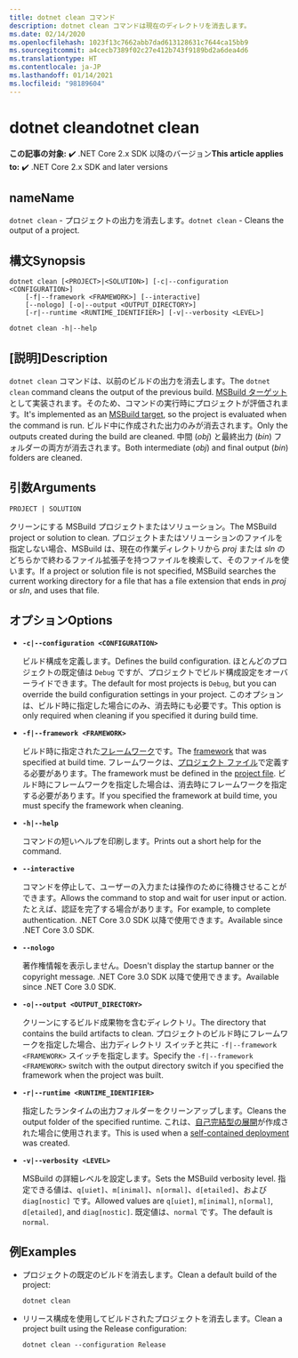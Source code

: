 ```yaml
---
title: dotnet clean コマンド
description: dotnet clean コマンドは現在のディレクトリを消去します。
ms.date: 02/14/2020
ms.openlocfilehash: 1023f13c7662abb7dad613128631c7644ca15bb9
ms.sourcegitcommit: a4cecb7389f02c27e412b743f9189bd2a6dea4d6
ms.translationtype: HT
ms.contentlocale: ja-JP
ms.lasthandoff: 01/14/2021
ms.locfileid: "98189604"
---
```

# <a name="dotnet-clean"></a><span data-ttu-id="a3f1d-103">dotnet clean</span><span class="sxs-lookup"><span data-stu-id="a3f1d-103">dotnet clean</span></span>

<span data-ttu-id="a3f1d-104">**この記事の対象:** ✔️ .NET Core 2.x SDK 以降のバージョン</span><span class="sxs-lookup"><span data-stu-id="a3f1d-104">**This article applies to:** ✔️ .NET Core 2.x SDK and later versions</span></span>

## <a name="name"></a><span data-ttu-id="a3f1d-105">name</span><span class="sxs-lookup"><span data-stu-id="a3f1d-105">Name</span></span>

<span data-ttu-id="a3f1d-106">`dotnet clean` - プロジェクトの出力を消去します。</span><span class="sxs-lookup"><span data-stu-id="a3f1d-106">`dotnet clean` - Cleans the output of a project.</span></span>

## <a name="synopsis"></a><span data-ttu-id="a3f1d-107">構文</span><span class="sxs-lookup"><span data-stu-id="a3f1d-107">Synopsis</span></span>

```dotnetcli
dotnet clean [<PROJECT>|<SOLUTION>] [-c|--configuration <CONFIGURATION>]
    [-f|--framework <FRAMEWORK>] [--interactive]
    [--nologo] [-o|--output <OUTPUT_DIRECTORY>]
    [-r|--runtime <RUNTIME_IDENTIFIER>] [-v|--verbosity <LEVEL>]

dotnet clean -h|--help
```

## <a name="description"></a><span data-ttu-id="a3f1d-108">[説明]</span><span class="sxs-lookup"><span data-stu-id="a3f1d-108">Description</span></span>

<span data-ttu-id="a3f1d-109">`dotnet clean` コマンドは、以前のビルドの出力を消去します。</span><span class="sxs-lookup"><span data-stu-id="a3f1d-109">The `dotnet clean` command cleans the output of the previous build.</span></span> <span data-ttu-id="a3f1d-110">[MSBuild ターゲット](/visualstudio/msbuild/msbuild-targets)として実装されます。そのため、コマンドの実行時にプロジェクトが評価されます。</span><span class="sxs-lookup"><span data-stu-id="a3f1d-110">It's implemented as an [MSBuild target](/visualstudio/msbuild/msbuild-targets), so the project is evaluated when the command is run.</span></span> <span data-ttu-id="a3f1d-111">ビルド中に作成された出力のみが消去されます。</span><span class="sxs-lookup"><span data-stu-id="a3f1d-111">Only the outputs created during the build are cleaned.</span></span> <span data-ttu-id="a3f1d-112">中間 (*obj*) と最終出力 (*bin*) フォルダーの両方が消去されます。</span><span class="sxs-lookup"><span data-stu-id="a3f1d-112">Both intermediate (*obj*) and final output (*bin*) folders are cleaned.</span></span>

## <a name="arguments"></a><span data-ttu-id="a3f1d-113">引数</span><span class="sxs-lookup"><span data-stu-id="a3f1d-113">Arguments</span></span>

`PROJECT | SOLUTION`

<span data-ttu-id="a3f1d-114">クリーンにする MSBuild プロジェクトまたはソリューション。</span><span class="sxs-lookup"><span data-stu-id="a3f1d-114">The MSBuild project or solution to clean.</span></span> <span data-ttu-id="a3f1d-115">プロジェクトまたはソリューションのファイルを指定しない場合、MSBuild は、現在の作業ディレクトリから *proj* または *sln* のどちらかで終わるファイル拡張子を持つファイルを検索して、そのファイルを使います。</span><span class="sxs-lookup"><span data-stu-id="a3f1d-115">If a project or solution file is not specified, MSBuild searches the current working directory for a file that has a file extension that ends in *proj* or *sln*, and uses that file.</span></span>

## <a name="options"></a><span data-ttu-id="a3f1d-116">オプション</span><span class="sxs-lookup"><span data-stu-id="a3f1d-116">Options</span></span>

* **`-c|--configuration <CONFIGURATION>`**

  <span data-ttu-id="a3f1d-117">ビルド構成を定義します。</span><span class="sxs-lookup"><span data-stu-id="a3f1d-117">Defines the build configuration.</span></span> <span data-ttu-id="a3f1d-118">ほとんどのプロジェクトの既定値は `Debug` ですが、プロジェクトでビルド構成設定をオーバーライドできます。</span><span class="sxs-lookup"><span data-stu-id="a3f1d-118">The default for most projects is `Debug`, but you can override the build configuration settings in your project.</span></span> <span data-ttu-id="a3f1d-119">このオプションは、ビルド時に指定した場合にのみ、消去時にも必要です。</span><span class="sxs-lookup"><span data-stu-id="a3f1d-119">This option is only required when cleaning if you specified it during build time.</span></span>

* **`-f|--framework <FRAMEWORK>`**

  <span data-ttu-id="a3f1d-120">ビルド時に指定された[フレームワーク](../../standard/frameworks.md)です。</span><span class="sxs-lookup"><span data-stu-id="a3f1d-120">The [framework](../../standard/frameworks.md) that was specified at build time.</span></span> <span data-ttu-id="a3f1d-121">フレームワークは、[プロジェクト ファイル](../project-sdk/overview.md)で定義する必要があります。</span><span class="sxs-lookup"><span data-stu-id="a3f1d-121">The framework must be defined in the [project file](../project-sdk/overview.md).</span></span> <span data-ttu-id="a3f1d-122">ビルド時にフレームワークを指定した場合は、消去時にフレームワークを指定する必要があります。</span><span class="sxs-lookup"><span data-stu-id="a3f1d-122">If you specified the framework at build time, you must specify the framework when cleaning.</span></span>

* **`-h|--help`**

  <span data-ttu-id="a3f1d-123">コマンドの短いヘルプを印刷します。</span><span class="sxs-lookup"><span data-stu-id="a3f1d-123">Prints out a short help for the command.</span></span>

* **`--interactive`**

  <span data-ttu-id="a3f1d-124">コマンドを停止して、ユーザーの入力または操作のために待機させることができます。</span><span class="sxs-lookup"><span data-stu-id="a3f1d-124">Allows the command to stop and wait for user input or action.</span></span> <span data-ttu-id="a3f1d-125">たとえば、認証を完了する場合があります。</span><span class="sxs-lookup"><span data-stu-id="a3f1d-125">For example, to complete authentication.</span></span> <span data-ttu-id="a3f1d-126">.NET Core 3.0 SDK 以降で使用できます。</span><span class="sxs-lookup"><span data-stu-id="a3f1d-126">Available since .NET Core 3.0 SDK.</span></span>

* **`--nologo`**

  <span data-ttu-id="a3f1d-127">著作権情報を表示しません。</span><span class="sxs-lookup"><span data-stu-id="a3f1d-127">Doesn't display the startup banner or the copyright message.</span></span> <span data-ttu-id="a3f1d-128">.NET Core 3.0 SDK 以降で使用できます。</span><span class="sxs-lookup"><span data-stu-id="a3f1d-128">Available since .NET Core 3.0 SDK.</span></span>

* **`-o|--output <OUTPUT_DIRECTORY>`**

  <span data-ttu-id="a3f1d-129">クリーンにするビルド成果物を含むディレクトリ。</span><span class="sxs-lookup"><span data-stu-id="a3f1d-129">The directory that contains the build artifacts to clean.</span></span> <span data-ttu-id="a3f1d-130">プロジェクトのビルド時にフレームワークを指定した場合、出力ディレクトリ スイッチと共に `-f|--framework <FRAMEWORK>` スイッチを指定します。</span><span class="sxs-lookup"><span data-stu-id="a3f1d-130">Specify the `-f|--framework <FRAMEWORK>` switch with the output directory switch if you specified the framework when the project was built.</span></span>

* **`-r|--runtime <RUNTIME_IDENTIFIER>`**

  <span data-ttu-id="a3f1d-131">指定したランタイムの出力フォルダーをクリーンアップします。</span><span class="sxs-lookup"><span data-stu-id="a3f1d-131">Cleans the output folder of the specified runtime.</span></span> <span data-ttu-id="a3f1d-132">これは、[自己完結型の展開](../deploying/index.md#publish-self-contained)が作成された場合に使用されます。</span><span class="sxs-lookup"><span data-stu-id="a3f1d-132">This is used when a [self-contained deployment](../deploying/index.md#publish-self-contained) was created.</span></span>

* **`-v|--verbosity <LEVEL>`**

  <span data-ttu-id="a3f1d-133">MSBuild の詳細レベルを設定します。</span><span class="sxs-lookup"><span data-stu-id="a3f1d-133">Sets the MSBuild verbosity level.</span></span> <span data-ttu-id="a3f1d-134">指定できる値は、`q[uiet]`、`m[inimal]`、`n[ormal]`、`d[etailed]`、および `diag[nostic]` です。</span><span class="sxs-lookup"><span data-stu-id="a3f1d-134">Allowed values are `q[uiet]`, `m[inimal]`, `n[ormal]`, `d[etailed]`, and `diag[nostic]`.</span></span> <span data-ttu-id="a3f1d-135">既定値は、`normal` です。</span><span class="sxs-lookup"><span data-stu-id="a3f1d-135">The default is `normal`.</span></span>

## <a name="examples"></a><span data-ttu-id="a3f1d-136">例</span><span class="sxs-lookup"><span data-stu-id="a3f1d-136">Examples</span></span>

* <span data-ttu-id="a3f1d-137">プロジェクトの既定のビルドを消去します。</span><span class="sxs-lookup"><span data-stu-id="a3f1d-137">Clean a default build of the project:</span></span>

  ```dotnetcli
  dotnet clean
  ```

* <span data-ttu-id="a3f1d-138">リリース構成を使用してビルドされたプロジェクトを消去します。</span><span class="sxs-lookup"><span data-stu-id="a3f1d-138">Clean a project built using the Release configuration:</span></span>

  ```dotnetcli
  dotnet clean --configuration Release
  ```
